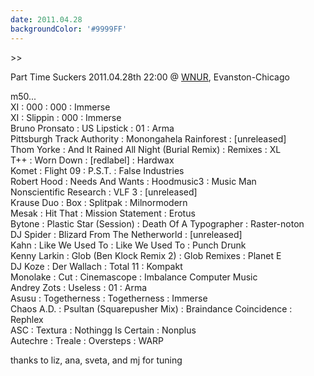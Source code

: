 ```yaml
---
date: 2011.04.28
backgroundColor: '#9999FF'
---
```


\>>

Part Time Suckers 2011.04.28th 22:00 @ [WNUR](http://www.wnur.org/), Evanston-Chicago  

m50...  
XI : 000 : 000 : Immerse  
XI : Slippin : 000 : Immerse  
Bruno Pronsato : US Lipstick : 01 : Arma  
Pittsburgh Track Authority : Monongahela Rainforest : \[unreleased\]  
Thom Yorke : And It Rained All Night (Burial Remix) : Remixes : XL  
T++ : Worn Down : \[redlabel\] : Hardwax  
Komet : Flight 09 : P.S.T. : False Industries  
Robert Hood : Needs And Wants : Hoodmusic3 : Music Man  
Nonscientific Research : VLF 3 : \[unreleased\]  
Krause Duo : Box : Splitpak : Milnormodern  
Mesak : Hit That : Mission Statement : Erotus  
Bytone : Plastic Star (Session) : Death Of A Typographer : Raster-noton  
DJ Spider : Blizard From The Netherworld : \[unreleased\]  
Kahn : Like We Used To : Like We Used To : Punch Drunk  
Kenny Larkin : Glob (Ben Klock Remix 2) : Glob Remixes : Planet E  
DJ Koze : Der Wallach : Total 11 : Kompakt  
Monolake : Cut : Cinemascope : Imbalance Computer Music  
Andrey Zots : Useless : 01 : Arma  
Asusu : Togetherness : Togetherness : Immerse  
Chaos A.D. : Psultan (Squarepusher Mix) : Braindance Coincidence : Rephlex  
ASC : Textura : Nothingg Is Certain : Nonplus  
Autechre : Treale : Oversteps : WARP  

thanks to liz, ana, sveta, and mj for tuning